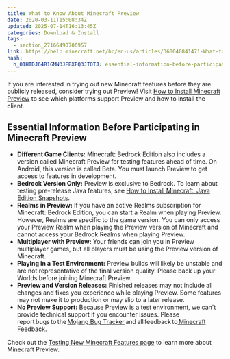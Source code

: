 ```yaml
---
title: What to Know About Minecraft Preview
date: 2020-03-11T15:08:34Z
updated: 2025-07-14T16:13:45Z
categories: Download & Install
tags:
  - section_27166490706957
link: https://help.minecraft.net/hc/en-us/articles/360040841471-What-to-Know-About-Minecraft-Preview
hash:
  h_01HTDJ64R1GMN3JFBXFQ3JTQTJ: essential-information-before-participating-in-minecraft-preview
---
```


If you are interested in trying out new Minecraft features before they are publicly released, consider trying out Preview! Visit [How to Install Minecraft Preview](./How-to-Install-Minecraft-Preview.md) to see which platforms support Preview and how to install the client.

## Essential Information Before Participating in Minecraft Preview

- **Different Game Clients:** Minecraft: Bedrock Edition also includes a version called Minecraft Preview for testing features ahead of time. On Android, this version is called Beta. You must launch Preview to get access to features in development.
- **Bedrock Version Only:** Preview is exclusive to Bedrock. To learn about testing pre-release Java features, see [How to Install Minecraft: Java Edition Snapshots](https://help.minecraft.net/hc/en-us/articles/20364354829709).
- **Realms in Preview:** If you have an active Realms subscription for Minecraft: Bedrock Edition, you can start a Realm when playing Preview. However, Realms are specific to the game version. You can only access your Preview Realm when playing the Preview version of Minecraft and cannot access your Bedrock Realms when playing Preview. 
- **Multiplayer with Preview:** Your friends can join you in Preview multiplayer games, but all players must be using the Preview version of Minecraft.
- **Playing in a Test Environment:** Preview builds will likely be unstable and are not representative of the final version quality. Please back up your Worlds before joining Minecraft Preview. 
- **Preview and Version Releases:** Finished releases may not include all changes and fixes you experience while playing Preview. Some features may not make it to production or may slip to a later release. 
- **No Preview Support:** Because Preview is a test environment, we can't provide technical support if you encounter issues. Please report bugs to the [Mojang Bug Tracker](https://bugs.mojang.com/secure/Dashboard.jspa) and all feedback to[ Minecraft Feedback](https://feedback.minecraft.net/hc/en-us).

Check out the [Testing New Minecraft Features page](https://www.minecraft.net/en-us/article/testing-new-minecraft-features) to learn more about Minecraft Preview.
